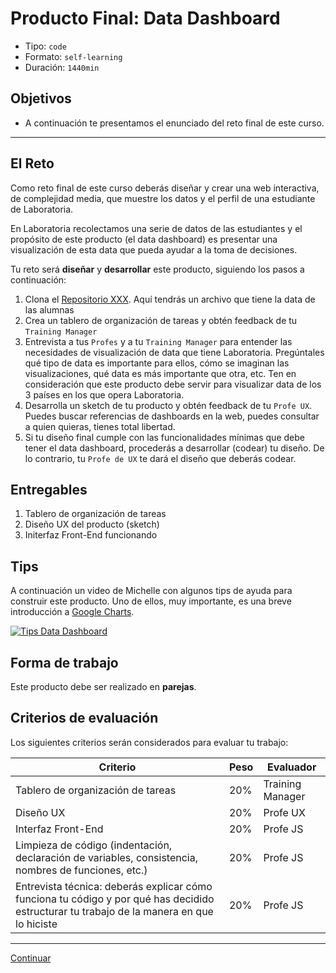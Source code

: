 # Producto Final: Data Dashboard

- Tipo: `code`
- Formato: `self-learning`
- Duración: `1440min`

## Objetivos

- A continuación te presentamos el enunciado del reto final de este curso.

***

## El Reto

Como reto final de este curso deberás diseñar y crear una web
interactiva, de complejidad media, que muestre los datos y el perfil de una
estudiante de Laboratoria.

En Laboratoria recolectamos una serie de datos de las estudiantes y el propósito
de este producto (el data dashboard) es presentar una visualización de esta data
que pueda ayudar a la toma de decisiones.

Tu reto será **diseñar** y **desarrollar** este producto, siguiendo los pasos a
continuación:

1. Clona el [Repositorio XXX](). Aquí tendrás un archivo que tiene la data de
   las alumnas
2. Crea un tablero de organización de tareas y obtén feedback de tu `Training Manager`
3. Entrevista a tus `Profes` y a tu `Training Manager` para entender las necesidades
   de visualización de data que tiene Laboratoria. Pregúntales qué tipo de data
   es importante para ellos, cómo se imaginan las visualizaciones, qué data es
   más importante que otra, etc. Ten en consideración que este producto debe servir
   para visualizar data de los 3 países en los que opera Laboratoria.
4. Desarrolla un sketch de tu producto y obtén feedback de tu `Profe UX`. Puedes
   buscar referencias de dashboards en la web, puedes consultar a quien quieras,
   tienes total libertad.
5. Si tu diseño final cumple con las funcionalidades mínimas que debe tener el
   data dashboard, procederás a desarrollar (codear) tu diseño. De lo contrario,
   tu `Profe de UX` te dará el diseño que deberás codear.

## Entregables

1. Tablero de organización de tareas
2. Diseño UX del producto (sketch)
3. Initerfaz Front-End funcionando

## Tips

A continuación un video de Michelle con algunos tips de ayuda para construir este producto. Uno de ellos, muy importante, es una breve introducción a [Google Charts](https://developers.google.com/chart/interactive/docs/).

[![Tips Data Dashboard](https://img.youtube.com/vi/-hLSzYr3z44/0.jpg)](https://www.youtube.com/watch?v=-hLSzYr3z44)

## Forma de trabajo

Este producto debe ser realizado en **parejas**.

## Criterios de evaluación

Los siguientes criterios serán considerados para evaluar tu trabajo:

| Criterio                 | Peso | Evaluador
| ------------------------ | ---- | ---------
| Tablero de organización de tareas        |  20% | Training Manager
| Diseño UX                |  20% | Profe UX
| Interfaz Front-End       |  20% | Profe JS
| Limpieza de código (indentación, declaración de variables, consistencia, nombres de funciones, etc.)   |  20% | Profe JS
| Entrevista técnica: deberás explicar cómo funciona tu código y por qué has decidido estructurar tu trabajo de la manera en que lo hiciste |  20% | Profe JS

***
[Continuar](13-solutions-code-challenges.md)
